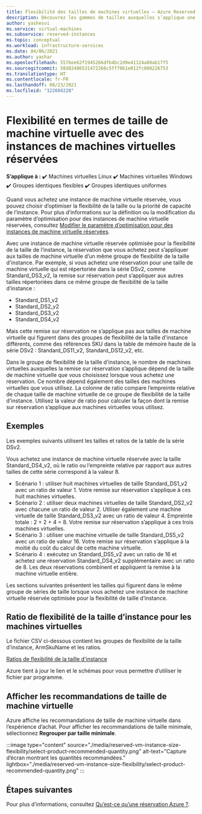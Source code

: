 ```yaml
---
title: Flexibilité des tailles de machines virtuelles – Azure Reserved VM Instances
description: Découvrez les gammes de tailles auxquelles s’applique une remise de réservation lorsque vous achetez une instance de machine virtuelle réservée.
author: yashesvi
ms.service: virtual-machines
ms.subservice: reserved-instances
ms.topic: conceptual
ms.workload: infrastructure-services
ms.date: 04/06/2021
ms.author: yashar
ms.openlocfilehash: 5576ee62f1945266dfb4bc2d9e41124a88ab17f5
ms.sourcegitcommit: 58d82486531472268c5ff70b1e012fc008226753
ms.translationtype: HT
ms.contentlocale: fr-FR
ms.lasthandoff: 08/23/2021
ms.locfileid: "122694228"
---
```

# <a name="virtual-machine-size-flexibility-with-reserved-vm-instances"></a>Flexibilité en termes de taille de machine virtuelle avec des instances de machines virtuelles réservées

**S’applique à :** :heavy_check_mark: Machines virtuelles Linux :heavy_check_mark: Machines virtuelles Windows :heavy_check_mark: Groupes identiques flexibles :heavy_check_mark: Groupes identiques uniformes

Quand vous achetez une instance de machine virtuelle réservée, vous pouvez choisir d’optimiser la flexibilité de la taille ou la priorité de capacité de l’instance. Pour plus d’informations sur la définition ou la modification du paramètre d’optimisation pour des instances de machine virtuelle réservées, consultez [Modifier le paramètre d’optimisation pour des instances de machine virtuelle réservées](../cost-management-billing/reservations/manage-reserved-vm-instance.md#change-optimize-setting-for-reserved-vm-instances).

Avec une instance de machine virtuelle réservée optimisée pour la flexibilité de la taille de l’instance, la réservation que vous achetez peut s’appliquer aux tailles de machine virtuelle d’un même groupe de flexibilité de la taille d'instance. Par exemple, si vous achetez une réservation pour une taille de machine virtuelle qui est répertoriée dans la série DSv2, comme Standard_DS3_v2, la remise sur réservation peut s’appliquer aux autres tailles répertoriées dans ce même groupe de flexibilité de la taille d’instance :

- Standard_DS1_v2
- Standard_DS2_v2
- Standard_DS3_v2
- Standard_DS4_v2

Mais cette remise sur réservation ne s’applique pas aux tailles de machine virtuelle qui figurent dans des groupes de flexibilité de la taille d'instance différents, comme des références SKU dans la table de mémoire haute de la série DSv2 : Standard_DS11_v2, Standard_DS12_v2, etc.

Dans le groupe de flexibilité de la taille d'instance, le nombre de machines virtuelles auxquelles la remise sur réservation s’applique dépend de la taille de machine virtuelle que vous choisissez lorsque vous achetez une réservation. Ce nombre dépend également des tailles des machines virtuelles que vous utilisez. La colonne de ratio compare l’empreinte relative de chaque taille de machine virtuelle de ce groupe de flexibilité de la taille d'instance. Utilisez la valeur de ratio pour calculer la façon dont la remise sur réservation s’applique aux machines virtuelles vous utilisez.

## <a name="examples"></a>Exemples

Les exemples suivants utilisent les tailles et ratios de la table de la série DSv2.

Vous achetez une instance de machine virtuelle réservée avec la taille Standard_DS4_v2, où le ratio ou l’empreinte relative par rapport aux autres tailles de cette série correspond à la valeur 8.

- Scénario 1 : utiliser huit machines virtuelles de taille Standard_DS1_v2 avec un ratio de valeur 1. Votre remise sur réservation s’applique à ces huit machines virtuelles.
- Scénario 2 : utiliser deux machines virtuelles de taille Standard_DS2_v2 avec chacune un ratio de valeur 2. Utiliser également une machine virtuelle de taille Standard_DS3_v2 avec un ratio de valeur 4. Empreinte totale : 2 + 2 + 4 = 8. Votre remise sur réservation s’applique à ces trois machines virtuelles.
- Scénario 3 : utiliser une machine virtuelle de taille Standard_DS5_v2 avec un ratio de valeur 16. Votre remise sur réservation s’applique à la moitié du coût du calcul de cette machine virtuelle.
- Scénario 4 : exécutez un Standard_DS5_v2 avec un ratio de 16 et achetez une réservation Standard_DS4_v2 supplémentaire avec un ratio de 8. Les deux réservations combinent et appliquent la remise à la machine virtuelle entière.

Les sections suivantes présentent les tailles qui figurent dans le même groupe de séries de taille lorsque vous achetez une instance de machine virtuelle réservée optimisée pour la flexibilité de taille d’instance.

## <a name="instance-size-flexibility-ratio-for-vms"></a>Ratio de flexibilité de la taille d’instance pour les machines virtuelles 

Le fichier CSV ci-dessous contient les groupes de flexibilité de la taille d'instance, ArmSkuName et les ratios.  

[Ratios de flexibilité de la taille d'instance](https://isfratio.blob.core.windows.net/isfratio/ISFRatio.csv)

Azure tient à jour le lien et le schémas pour vous permettre d’utiliser le fichier par programme.

## <a name="view-vm-size-recommendations"></a>Afficher les recommandations de taille de machine virtuelle

Azure affiche les recommandations de taille de machine virtuelle dans l’expérience d’achat. Pour afficher les recommandations de taille minimale, sélectionnez **Regrouper par taille minimale**.

:::image type="content" source="./media/reserved-vm-instance-size-flexibility/select-product-recommended-quantity.png" alt-text="Capture d’écran montrant les quantités recommandées." lightbox="./media/reserved-vm-instance-size-flexibility/select-product-recommended-quantity.png" :::

## <a name="next-steps"></a>Étapes suivantes

Pour plus d’informations, consultez [Qu’est-ce qu’une réservation Azure ?](../cost-management-billing/reservations/save-compute-costs-reservations.md).
